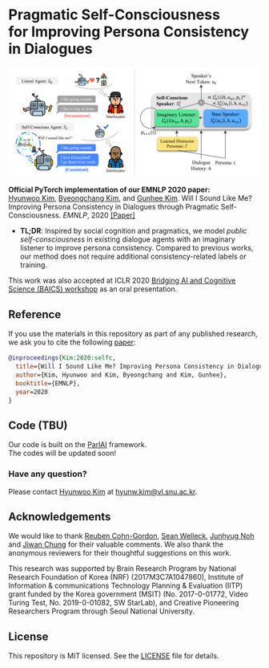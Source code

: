 # Pragmatic Self-Consciousness<br>for Improving Persona Consistency in Dialogues

![figure](assets/figure1.png)

**Official PyTorch implementation of our EMNLP 2020 paper:**<br>
[Hyunwoo Kim](https://hyunw.kim), [Byeongchang Kim](https://bckim92.github.io), and [Gunhee Kim](https://vision.snu.ac.kr/gunhee). Will I Sound Like Me? Improving Persona Consistency in Dialogues through Pragmatic Self-Consciousness. _EMNLP_, 2020 [[Paper]](https://arxiv.org/abs/2004.05816)

* **TL;DR**: Inspired by social cognition and pragmatics, we model _public self-consciousness_ in existing dialogue agents with an imaginary listener to improve persona consistency. Compared to previous works, our method does not require additional consistency-related labels or training.

This work was also accepted at ICLR 2020 [Bridging AI and Cognitive Science (BAICS) workshop](https://baicsworkshop.github.io/) as an oral presentation.


## Reference

If you use the materials in this repository as part of any published research, we ask you to cite the following [paper](https://arxiv.org/abs/2004.05816):

```bibtex
@inproceedings{Kim:2020:selfc,
  title={Will I Sound Like Me? Improving Persona Consistency in Dialogues through Pragmatic Self-Consciousness},
  author={Kim, Hyunwoo and Kim, Byeongchang and Kim, Gunhee},
  booktitle={EMNLP},
  year=2020
}
```

## Code (TBU)

Our code is built on the [ParlAI](https://parl.ai/) framework.<br>
The codes will be updated soon!

### Have any question?
Please contact [Hyunwoo Kim](https://hyunw.kim) at hyunw.kim@vl.snu.ac.kr.

## Acknowledgements

We would like to thank [Reuben Cohn-Gordon](https://reubencohngordon.com/), [Sean Welleck](https://cs.nyu.edu/~welleck/), [Junhyug Noh](https://junhyug.github.io/) and [Jiwan Chung](https://vl.snu.ac.kr/people/jiwanchung.html) for their valuable comments. We also thank the anonymous reviewers for their thoughtful suggestions on this work.

This research was supported by Brain Research Program by National Research Foundation of Korea (NRF) (2017M3C7A1047860), Institute of Information \& communications Technology Planning \& Evaluation (IITP) grant funded by the Korea government (MSIT) (No. 2017-0-01772, Video Turing Test, No. 2019-0-01082, SW StarLab), and Creative Pioneering Researchers Program through Seoul National University.


## License

This repository is MIT licensed. See the [LICENSE](https://github.com/skywalker023/pragmatic-consistency/blob/master/LICENSE) file for details.
